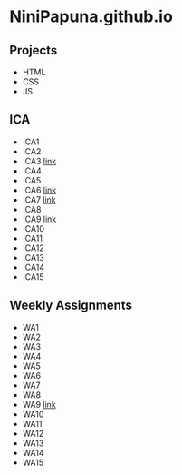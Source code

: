 # NiniPapuna.github.io


## Projects

- HTML
- CSS
- JS

## ICA

- ICA1
- ICA2
- ICA3 [link](/ica/"ica3a.html")
- ICA4
- ICA5
- ICA6 [link](/ica/ica6)
- ICA7 [link](/ica/"ica7.html")
- ICA8
- ICA9 [link]("/ICA/ica9.html")
- ICA10
- ICA11
- ICA12
- ICA13
- ICA14
- ICA15

## Weekly Assignments

- WA1
- WA2
- WA3
- WA4
- WA5
- WA6
- WA7
- WA8
- WA9 [link]("/wa/index.html")
- WA10
- WA11
- WA12
- WA13
- WA14
- WA15


